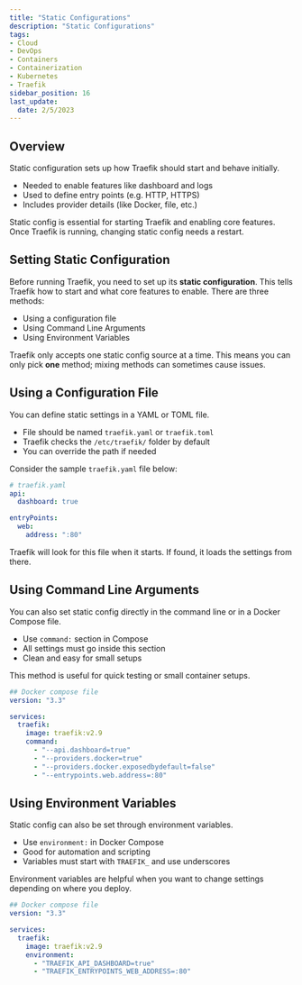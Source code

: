 ```yaml
---
title: "Static Configurations"
description: "Static Configurations"
tags: 
- Cloud
- DevOps
- Containers
- Containerization
- Kubernetes
- Traefik
sidebar_position: 16
last_update:
  date: 2/5/2023
---
```



## Overview 

Static configuration sets up how Traefik should start and behave initially.

- Needed to enable features like dashboard and logs
- Used to define entry points (e.g. HTTP, HTTPS)
- Includes provider details (like Docker, file, etc.)

Static config is essential for starting Traefik and enabling core features. Once Traefik is running, changing static config needs a restart.


## Setting Static Configuration 

Before running Traefik, you need to set up its **static configuration**. This tells Traefik how to start and what core features to enable. There are three methods:

- Using a configuration file
- Using Command Line Arguments
- Using Environment Variables


Traefik only accepts one static config source at a time. This means you can only pick **one** method; mixing methods can sometimes cause issues.


## Using a Configuration File

You can define static settings in a YAML or TOML file.

- File should be named `traefik.yaml` or `traefik.toml`
- Traefik checks the `/etc/traefik/` folder by default
- You can override the path if needed

Consider the sample `traefik.yaml` file below: 

```yaml
# traefik.yaml
api:
  dashboard: true

entryPoints:
  web:
    address: ":80"
```

Traefik will look for this file when it starts. If found, it loads the settings from there.


## Using Command Line Arguments

You can also set static config directly in the command line or in a Docker Compose file.

- Use `command:` section in Compose
- All settings must go inside this section
- Clean and easy for small setups

This method is useful for quick testing or small container setups.

```yaml
## Docker compose file
version: "3.3"

services:
  traefik:
    image: traefik:v2.9
    command:
      - "--api.dashboard=true"
      - "--providers.docker=true"
      - "--providers.docker.exposedbydefault=false"
      - "--entrypoints.web.address=:80"
```


## Using Environment Variables

Static config can also be set through environment variables.

- Use `environment:` in Docker Compose
- Good for automation and scripting
- Variables must start with `TRAEFIK_` and use underscores

Environment variables are helpful when you want to change settings depending on where you deploy.

```yaml
## Docker compose file
version: "3.3"

services:
  traefik:
    image: traefik:v2.9
    environment:
      - "TRAEFIK_API_DASHBOARD=true"
      - "TRAEFIK_ENTRYPOINTS_WEB_ADDRESS=:80"
```


